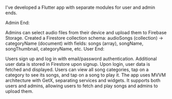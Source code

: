 I've developed a Flutter app with separate modules for user and admin ends.

Admin End:

Admins can select audio files from their device and upload them to Firebase Storage.
Created a Firestore collection schema: audioSongs (collection) → categoryName (document) with fields: songs (array), songName, songThumbnail, categoryName, etc.
User End:

Users sign up and log in with email/password authentication. Additional user data is stored in Firestore upon signup.
Upon login, user data is fetched and displayed.
Users can view all song categories, tap on a category to see its songs, and tap on a song to play it.
The app uses MVVM architecture with GetX, separating services and widgets. It supports both users and admins, allowing users to fetch and play songs and admins to upload them.
